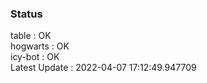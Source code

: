 ### Status


table : OK  
hogwarts : OK  
icy-bot : OK  
Latest Update : 2022-04-07 17:12:49.947709
